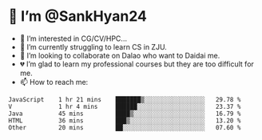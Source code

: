 # 👋 I’m @SankHyan24

- 👀 I’m interested in CG/CV/HPC...
- 🌱 I’m currently struggling to learn CS in ZJU.
- 💞️ I’m looking to collaborate on Dalao who want to Daidai me.
- 💔 I’m glad to learn my professional courses but they are too difficult for me.
- 📫 How to reach me:


<!---
SankHyan24/SankHyan24 is a ✨ special ✨ repository because its `README.md` (this file) appears on your GitHub profile.
You can click the Preview link to take a look at your changes.
--->
<!--START_SECTION:waka-->

```text
JavaScript    1 hr 21 mins    ███████▒░░░░░░░░░░░░░░░░░   29.78 %
V             1 hr 4 mins     ██████░░░░░░░░░░░░░░░░░░░   23.37 %
Java          45 mins         ████▒░░░░░░░░░░░░░░░░░░░░   16.79 %
HTML          36 mins         ███▒░░░░░░░░░░░░░░░░░░░░░   13.20 %
Other         20 mins         ██░░░░░░░░░░░░░░░░░░░░░░░   07.60 %
```

<!--END_SECTION:waka-->
